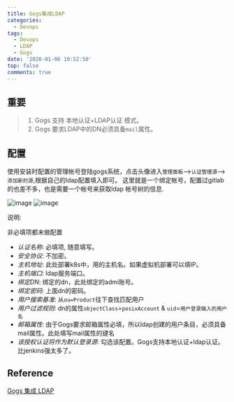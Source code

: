 ```yaml
---
title: Gogs集成LDAP
categories:
  - Devops
tags:
  - Devops
  - LDAP
  - Gogs
date: '2020-01-06 10:52:50'
top: false
comments: true
---
```


## 重要
> 1. Gogs 支持 本地认证+LDAP认证 模式。
> 2. Gogs 要求LDAP中的DN必须具备`mail`属性。

## 配置

使用安装时配置的管理帐号登陆gogs系统，点击头像进入`管理面板`—>`认证管理源`—>`添加新的源`,根据自己的ldap配置填入即可。
这里就是一个绑定帐号，配置过gitlab的也差不多，也是需要一个帐号来获取ldap 帐号树的信息.

![image](https://tva1.sinaimg.cn/large/006hT4w1ly1gap9ln0n3uj30ri0jkn0e.jpg)
![image](https://tvax3.sinaimg.cn/large/006hT4w1ly1gap9q12dy3j30q70iswgb.jpg)

说明:

非必填项都未做配置
+ *认证名称*: 必填项, 随意填写。
+ *安全协议*: 不加密。
+ *主机地址*: 此处部署k8s中，用的主机名。如果虚拟机部署可以填IP。
+ *主机端口*: ldap服务端口。
+ *绑定DN*: 绑定的dn，此处绑定的admi账号。
+ *绑定密码*: 上面dn的密码。
+ *用户搜索基准*: 从`ou=Product`往下查找匹配用户
+ *用户过滤规则*: dn的属性`objectClass`=`posixAccount` & `uid`=`用户登录输入的用户名`
+ *邮箱属性*: 由于Gogs要求邮箱属性必填，所以ldap创建的用户条目，必须具备mail属性。此处填写mail属性的键名
+ *该授权认证将作为默认登录源*: 勾选该配置。Gogs支持本地认证+ldap认证。比jenkins强太多了。

## Reference
[Gogs 集成 LDAP](https://www.58jb.com/html/gogs-use-ldap-login.html)